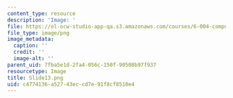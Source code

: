 ```yaml
---
content_type: resource
description: 'Image: '
file: https://ol-ocw-studio-app-qa.s3.amazonaws.com/courses/6-004-computation-structures-spring-2017/c4774136a52743eccd7e91f8cf8510e4_Slide13.png
file_type: image/png
image_metadata:
  caption: ''
  credit: ''
  image-alt: ''
parent_uid: 7fba5e1d-2fa4-056c-150f-90508b97f937
resourcetype: Image
title: Slide13.png
uid: c4774136-a527-43ec-cd7e-91f8cf8510e4
---
```


